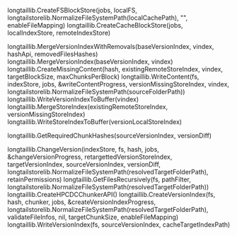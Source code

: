 <!-- longtaillib.CreateFullHashRegistry() -->
<!-- longtaillib.CreateFSStorageAPI() -->
<!-- longtaillib.CreateBikeshedJobAPI(uint32(numWorkerCount), 0) -->
<!-- longtaillib.CreateFullCompressionRegistry() -->
<!-- longtaillib.Longtail_BlockStoreAPI
longtaillib.CreateCompressBlockStore(remoteStore, creg) -->
longtaillib.CreateFSBlockStore(jobs, localFS, longtailstorelib.NormalizeFileSystemPath(localCachePath), "", enableFileMapping)
longtaillib.CreateCacheBlockStore(jobs, localIndexStore, remoteIndexStore)
<!-- longtaillib.CreateLRUBlockStoreAPI(compressBlockStore, 32)
longtaillib.CreateShareBlockStore(lruBlockStore) -->
<!-- longtaillib.Longtail_Hash -->
longtaillib.MergeVersionIndexWithRemovals(baseVersionIndex, vindex, hashApi, removedFilesHashes)
longtaillib.MergeVersionIndex(baseVersionIndex, vindex)
longtaillib.CreateMissingContent(hash, existingRemoteStoreIndex, vindex, targetBlockSize, maxChunksPerBlock)
longtaillib.WriteContent(fs, indexStore, jobs, &writeContentProgress, versionMissingStoreIndex, vindex, longtailstorelib.NormalizeFileSystemPath(sourceFolderPath))
longtaillib.WriteVersionIndexToBuffer(vindex)
longtaillib.MergeStoreIndex(existingRemoteStoreIndex, versionMissingStoreIndex)
longtaillib.WriteStoreIndexToBuffer(versionLocalStoreIndex)
<!-- longtaillib.Longtail_VersionIndex -->
<!-- longtaillib.FileExists(fs, cacheTargetIndexPath) -->
<!-- longtaillib.CreateVersionDiff(hash, targetVersionIndex, sourceVersionIndex) -->
longtaillib.GetRequiredChunkHashes(sourceVersionIndex, versionDiff)
<!-- longtaillib.DeleteFile(fs, cacheTargetIndexPath) -->
longtaillib.ChangeVersion(indexStore, fs, hash, jobs, &changeVersionProgress, retargettedVersionStoreIndex, targetVersionIndex, sourceVersionIndex, versionDiff, longtailstorelib.NormalizeFileSystemPath(resolvedTargetFolderPath), retainPermissions)
longtaillib.GetFilesRecursively(fs, pathFilter, longtailstorelib.NormalizeFileSystemPath(resolvedTargetFolderPath))
longtaillib.CreateHPCDCChunkerAPI()
longtaillib.CreateVersionIndex(fs, hash, chunker, jobs, &createVersionIndexProgress, longtailstorelib.NormalizeFileSystemPath(resolvedTargetFolderPath), validateFileInfos, nil, targetChunkSize, enableFileMapping)
longtaillib.WriteVersionIndex(fs, sourceVersionIndex, cacheTargetIndexPath)